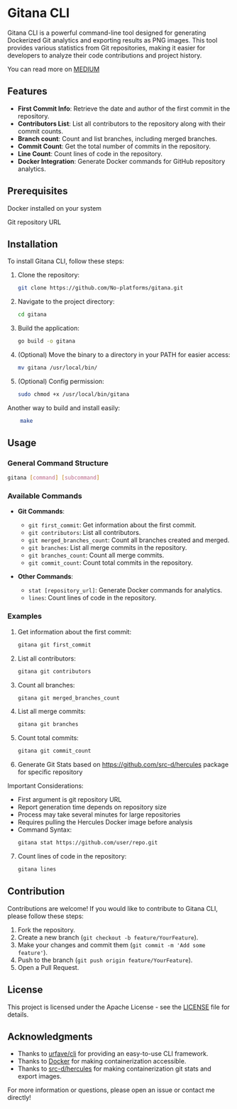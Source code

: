 

# Gitana CLI

Gitana CLI is a powerful command-line tool designed for generating Dockerized Git analytics and exporting results as PNG images. This tool provides various statistics from Git repositories, making it easier for developers to analyze their code contributions and project history.

You can read more on [MEDIUM](https://medium.com/@yiiman/gitana-revolutionizing-git-repository-analysis-cc0d3a545647)
## Features

- **First Commit Info**: Retrieve the date and author of the first commit in the repository.
- **Contributors List**: List all contributors to the repository along with their commit counts.
- **Branch count**: Count and list branches, including merged branches.
- **Commit Count**: Get the total number of commits in the repository.
- **Line Count**: Count lines of code in the repository.
- **Docker Integration**: Generate Docker commands for GitHub repository analytics.
## Prerequisites
  Docker installed on your system

  Git repository URL
## Installation

To install Gitana CLI, follow these steps:

1. Clone the repository:
   ```bash
   git clone https://github.com/No-platforms/gitana.git
   ```

2. Navigate to the project directory:
   ```bash
   cd gitana
   ```

3. Build the application:
   ```bash
   go build -o gitana
   ```

4. (Optional) Move the binary to a directory in your PATH for easier access:
   ```bash
   mv gitana /usr/local/bin/
   ```
5. (Optional) Config permission:
   ```bash
   sudo chmod +x /usr/local/bin/gitana
   ```
   

Another way to build and install easily:
```bash
    make
```

## Usage

### General Command Structure

```bash
gitana [command] [subcommand]
```

### Available Commands

- **Git Commands**:
  - `git first_commit`: Get information about the first commit.
  - `git contributors`: List all contributors.
  - `git merged_branches_count`: Count all branches created and merged.
  - `git branches`: List all merge commits in the repository.
  - `git branches_count`: Count all merge commits.
  - `git commit_count`: Count total commits in the repository.

- **Other Commands**:
  - `stat [repository_url]`: Generate Docker commands for analytics.
  - `lines`: Count lines of code in the repository.

### Examples

1. Get information about the first commit:
   ```bash
   gitana git first_commit
   ```

2. List all contributors:
   ```bash
   gitana git contributors
   ```

3. Count all branches:
   ```bash
   gitana git merged_branches_count
   ```

4. List all merge commits:
   ```bash
   gitana git branches
   ```

5. Count total commits:
   ```bash
   gitana git commit_count
   ```

6. Generate Git Stats based on https://github.com/src-d/hercules package for specific repository

Important Considerations:
* First argument is git repository URL
* Report generation time depends on repository size
* Process may take several minutes for large repositories
* Requires pulling the Hercules Docker image before analysis
* Command Syntax:
   ```bash
   gitana stat https://github.com/user/repo.git
   ```

7. Count lines of code in the repository:
   ```bash
   gitana lines
   ```

## Contribution

Contributions are welcome! If you would like to contribute to Gitana CLI, please follow these steps:

1. Fork the repository.
2. Create a new branch (`git checkout -b feature/YourFeature`).
3. Make your changes and commit them (`git commit -m 'Add some feature'`).
4. Push to the branch (`git push origin feature/YourFeature`).
5. Open a Pull Request.

## License

This project is licensed under the Apache License - see the [LICENSE](LICENSE) file for details.

## Acknowledgments

- Thanks to [urfave/cli](https://github.com/urfave/cli) for providing an easy-to-use CLI framework.
- Thanks to [Docker](https://www.docker.com/) for making containerization accessible.
- Thanks to [src-d/hercules](https://github.com/src-d/hercules) for making containerization git stats and export images.



For more information or questions, please open an issue or contact me directly!


